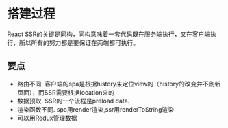 # 搭建过程

React SSR的关键是同构，同构意味着一套代码既在服务端执行，又在客户端执行，所以所有的努力都是要保证在两端都可执行。

## 要点

- 路由不同. 客户端的spa是根据history来定位view的（history的改变并不刷新页面），而SSR需要根据location来的
- 数据预取. SSR的一个流程是preload data.
- 渲染函数不同. spa用render渲染,ssr用renderToString渲染
- 可以用Redux管理数据
